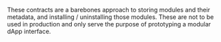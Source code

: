 These contracts are a barebones approach to storing modules and their metadata, and installing / uninstalling those modules. These are not to be used in production and only serve the purpose of prototyping a modular dApp interface. 
